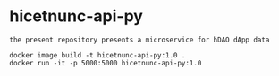 # hicetnunc-api-py

```
the present repository presents a microservice for hDAO dApp data
```
```
docker image build -t hicetnunc-api-py:1.0 .
docker run -it -p 5000:5000 hicetnunc-api-py:1.0
```
